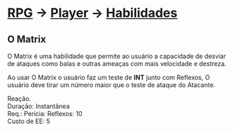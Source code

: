 # [RPG](../../../RPG.md) -> [Player](../../Player.md) -> [Habilidades](../Habilidades.md)

## O Matrix

O Matrix é uma habilidade que permite ao usuário a capacidade de desviar de ataques como balas e outras ameaças com mais velocidade e destreza.

Ao usar O Matrix o usuário faz um teste de **INT** junto com Reflexos, O usuário deve tirar um número maior que o teste de ataque do Atacante.

Reação.  
Duração: Instantânea  
Req.: Perícia: Reflexos: 10  
Custo de EE: 5
